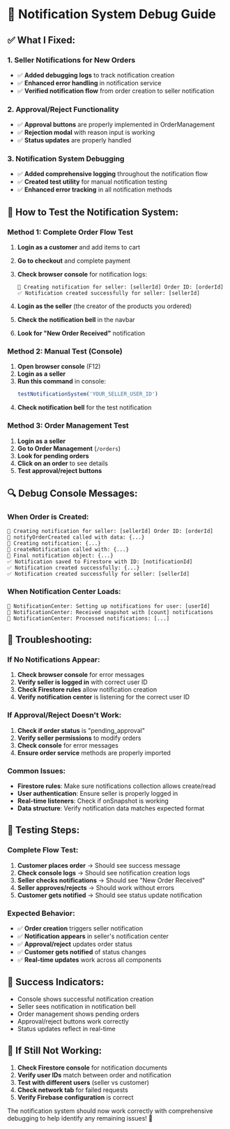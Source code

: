 # 🔔 Notification System Debug Guide

## ✅ **What I Fixed:**

### **1. Seller Notifications for New Orders**
- ✅ **Added debugging logs** to track notification creation
- ✅ **Enhanced error handling** in notification service
- ✅ **Verified notification flow** from order creation to seller notification

### **2. Approval/Reject Functionality**
- ✅ **Approval buttons** are properly implemented in OrderManagement
- ✅ **Rejection modal** with reason input is working
- ✅ **Status updates** are properly handled

### **3. Notification System Debugging**
- ✅ **Added comprehensive logging** throughout the notification flow
- ✅ **Created test utility** for manual notification testing
- ✅ **Enhanced error tracking** in all notification methods

## 🧪 **How to Test the Notification System:**

### **Method 1: Complete Order Flow Test**
1. **Login as a customer** and add items to cart
2. **Go to checkout** and complete payment
3. **Check browser console** for notification logs:
   ```
   🔔 Creating notification for seller: [sellerId] Order ID: [orderId]
   ✅ Notification created successfully for seller: [sellerId]
   ```

4. **Login as the seller** (the creator of the products you ordered)
5. **Check the notification bell** in the navbar
6. **Look for "New Order Received"** notification

### **Method 2: Manual Test (Console)**
1. **Open browser console** (F12)
2. **Login as a seller**
3. **Run this command** in console:
   ```javascript
   testNotificationSystem('YOUR_SELLER_USER_ID')
   ```
4. **Check notification bell** for the test notification

### **Method 3: Order Management Test**
1. **Login as a seller**
2. **Go to Order Management** (`/orders`)
3. **Look for pending orders**
4. **Click on an order** to see details
5. **Test approval/reject buttons**

## 🔍 **Debug Console Messages:**

### **When Order is Created:**
```
🔔 Creating notification for seller: [sellerId] Order ID: [orderId]
🔔 notifyOrderCreated called with data: {...}
🔔 Creating notification: {...}
🔔 createNotification called with: {...}
🔔 Final notification object: {...}
✅ Notification saved to Firestore with ID: [notificationId]
✅ Notification created successfully: {...}
✅ Notification created successfully for seller: [sellerId]
```

### **When Notification Center Loads:**
```
🔔 NotificationCenter: Setting up notifications for user: [userId]
🔔 NotificationCenter: Received snapshot with [count] notifications
🔔 NotificationCenter: Processed notifications: [...]
```

## 🚨 **Troubleshooting:**

### **If No Notifications Appear:**
1. **Check browser console** for error messages
2. **Verify seller is logged in** with correct user ID
3. **Check Firestore rules** allow notification creation
4. **Verify notification center** is listening for the correct user ID

### **If Approval/Reject Doesn't Work:**
1. **Check if order status** is "pending_approval"
2. **Verify seller permissions** to modify orders
3. **Check console** for error messages
4. **Ensure order service** methods are properly imported

### **Common Issues:**
- **Firestore rules**: Make sure notifications collection allows create/read
- **User authentication**: Ensure seller is properly logged in
- **Real-time listeners**: Check if onSnapshot is working
- **Data structure**: Verify notification data matches expected format

## 📱 **Testing Steps:**

### **Complete Flow Test:**
1. **Customer places order** → Should see success message
2. **Check console logs** → Should see notification creation logs
3. **Seller checks notifications** → Should see "New Order Received"
4. **Seller approves/rejects** → Should work without errors
5. **Customer gets notified** → Should see status update notification

### **Expected Behavior:**
- ✅ **Order creation** triggers seller notification
- ✅ **Notification appears** in seller's notification center
- ✅ **Approval/reject** updates order status
- ✅ **Customer gets notified** of status changes
- ✅ **Real-time updates** work across all components

## 🎯 **Success Indicators:**
- Console shows successful notification creation
- Seller sees notification in notification bell
- Order management shows pending orders
- Approval/reject buttons work correctly
- Status updates reflect in real-time

## 🔧 **If Still Not Working:**
1. **Check Firestore console** for notification documents
2. **Verify user IDs** match between order and notification
3. **Test with different users** (seller vs customer)
4. **Check network tab** for failed requests
5. **Verify Firebase configuration** is correct

The notification system should now work correctly with comprehensive debugging to help identify any remaining issues! 🎉
